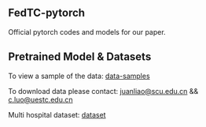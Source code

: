 ## FedTC-pytorch

Official pytorch codes and models for our paper.

## Pretrained Model & Datasets

To view a sample of the data: [data-samples](https://github.com/fengcherenxi/LAG/tree/main/data)

To download data please contact: [juanliao@scu.edu.cn](mailto:juanliao@scu.edu.cn) && [c.luo@uestc.edu.cn](mailto:c.luo@uestc.edu.cn)

Multi hospital dataset: [dataset](https://drive.google.com/drive/folders/1XZx8Gk522mNeGfB1Az1maMg7Q0pbTljy?usp=share_link)
